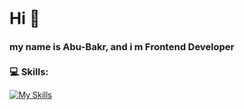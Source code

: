 # Hi 👋

### my name is Abu-Bakr, and i m Frontend Developer

### 💻 Skills:

[![My Skills](https://skillicons.dev/icons?i=html,css,sass,js)](https://skillicons.dev)

